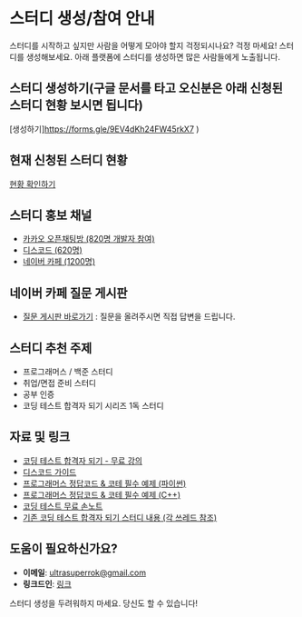 # 스터디 생성/참여 안내

스터디를 시작하고 싶지만 사람을 어떻게 모아야 할지 걱정되시나요? 걱정 마세요! 스터디를 생성해보세요. 아래 플랫폼에 스터디를 생성하면 많은 사람들에게 노출됩니다.


## 스터디 생성하기(구글 문서를 타고 오신분은 아래 신청된 스터디 현황 보시면 됩니다)
[생성하기]https://forms.gle/9EV4dKh24FW45rkX7 )

## 현재 신청된 스터디 현황
[현황 확인하기](https://docs.google.com/spreadsheets/d/1E6NVQZT8yjBlFzak_4Sw2xhbhKmEEwHT0b4R7XBZB-8/edit?usp=sharing)

## 스터디 홍보 채널
- [카카오 오픈채팅방 (820명 개발자 참여)](https://open.kakao.com/o/gX0WnTCf)
- [디스코드 (620명)](https://discord.gg/jUCqgExumm)
- [네이버 카페 (1200명)](https://cafe.naver.com/dremdeveloper)

## 네이버 카페 질문 게시판
- [질문 게시판 바로가기](https://cafe.naver.com/dremdeveloper) : 질문을 올려주시면 직접 답변을 드립니다.

## 스터디 추천 주제
- 프로그래머스 / 백준 스터디
- 취업/면접 준비 스터디
- 공부 인증
- 코딩 테스트 합격자 되기 시리즈 1독 스터디

## 자료 및 링크
- [코딩 테스트 합격자 되기 - 무료 강의](https://inf.run/H9yxm)
- [디스코드 가이드](https://github.com/dremdeveloper/codingtest_python/blob/main/discord.md)
- [프로그래머스 정답코드 & 코테 필수 예제 (파이썬)](https://github.com/dremdeveloper/codingtest_python)
- [프로그래머스 정답코드 & 코테 필수 예제 (C++)](https://github.com/dremdeveloper/codingtest_cpp)
- [코딩 테스트 무료 손노트](https://cafe.naver.com/dremdeveloper/1107)
- [기존 코딩 테스트 합격자 되기 스터디 내용 (각 쓰레드 참조)](https://discord.gg/KwYMvQWH5T)

## 도움이 필요하신가요?
- **이메일**: ultrasuperrok@gmail.com
- **링크드인**: [링크](https://www.linkedin.com/in/ultrasuperrok)

스터디 생성을 두려워하지 마세요. 당신도 할 수 있습니다!

